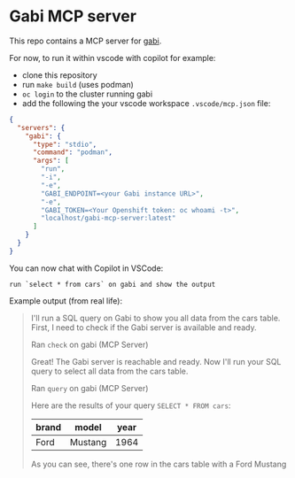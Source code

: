 # Gabi MCP server

This repo contains a MCP server for [gabi](https://github.com/app-sre/gabi).

For now, to run it within vscode with copilot for example:

* clone this repository
* run `make build` (uses podman)
* `oc login` to the cluster running gabi
* add the following the your vscode workspace `.vscode/mcp.json` file:

```json
{
  "servers": {
    "gabi": {
      "type": "stdio",
      "command": "podman",
      "args": [
        "run",
        "-i",
        "-e",
        "GABI_ENDPOINT=<your Gabi instance URL>",
        "-e",
        "GABI_TOKEN=<Your Openshift token: oc whoami -t>",
        "localhost/gabi-mcp-server:latest"
      ]
    }
  }
}
```

You can now chat with Copilot in VSCode:

```
run `select * from cars` on gabi and show the output
```

Example output (from real life):

> I'll run a SQL query on Gabi to show you all data from the cars table. First, I need to check if the Gabi server is available and ready.
> 
> Ran `check` on gabi (MCP Server)
>
> Great! The Gabi server is reachable and ready. Now I'll run your SQL query to select all data from the cars table.
> 
> Ran `query` on gabi (MCP Server)
>
> Here are the results of your query `SELECT * FROM cars`:
> 
> | brand	| model	  | year |
> |---------|---------|------|
> | Ford	| Mustang | 1964 |
>
> As you can see, there's one row in the cars table with a Ford Mustang
